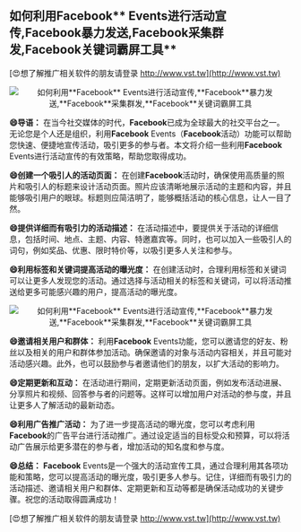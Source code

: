 ## **如何利用**Facebook** Events进行活动宣传,**Facebook**暴力发送,**Facebook**采集群发,**Facebook**关键词霸屏工具**

[😍想了解推广相关软件的朋友请登录 http://www.vst.tw](http://www.vst.tw)

 <center><img src="https://vst.tw/MP4/tuiguang/png/8.png" alt="如何利用**Facebook** Events进行活动宣传,**Facebook**暴力发送,**Facebook**采集群发,**Facebook**关键词霸屏工具"></center>

**😄导语：**
在当今社交媒体的时代，**Facebook**已成为全球最大的社交平台之一。无论您是个人还是组织，利用**Facebook** Events（**Facebook**活动）功能可以帮助您快速、便捷地宣传活动，吸引更多的参与者。本文将介绍一些利用**Facebook** Events进行活动宣传的有效策略，帮助您取得成功。

**😄创建一个吸引人的活动页面：**
在创建**Facebook**活动时，确保使用高质量的照片和吸引人的标题来设计活动页面。照片应该清晰地展示活动的主题和内容，并且能够吸引用户的眼球。标题则应简洁明了，能够概括活动的核心信息，让人一目了然。

**😄提供详细而有吸引力的活动描述：**
在活动描述中，要提供关于活动的详细信息，包括时间、地点、主题、内容、特邀嘉宾等。同时，也可以加入一些吸引人的词句，例如奖品、优惠、限时特价等，以吸引更多人关注和参与。

**😄利用标签和关键词提高活动的曝光度：**
在创建活动时，合理利用标签和关键词可以让更多人发现您的活动。通过选择与活动相关的标签和关键词，可以将活动推送给更多可能感兴趣的用户，提高活动的曝光度。

 <center><img src="https://vst.tw/MP4/tuiguang/png/6.png" alt="如何利用**Facebook** Events进行活动宣传,**Facebook**暴力发送,**Facebook**采集群发,**Facebook**关键词霸屏工具"></center>

**😄邀请相关用户和群体：**
利用**Facebook** Events功能，您可以邀请您的好友、粉丝以及相关的用户和群体参加活动。确保邀请的对象与活动内容相关，并且可能对活动感兴趣。此外，也可以鼓励参与者邀请他们的朋友，以扩大活动的影响力。

**😄定期更新和互动：**
在活动进行期间，定期更新活动页面，例如发布活动进展、分享照片和视频、回答参与者的问题等。这样可以增加用户对活动的参与度，并且让更多人了解活动的最新动态。

**😄利用广告推广活动：**
为了进一步提高活动的曝光度，您可以考虑利用**Facebook**的广告平台进行活动推广。通过设定适当的目标受众和预算，可以将活动广告展示给更多潜在的参与者，增加活动的知名度和参与度。

**😄总结：**
**Facebook** Events是一个强大的活动宣传工具，通过合理利用其各项功能和策略，您可以提高活动的曝光度，吸引更多人参与。记住，详细而有吸引力的活动描述、邀请相关用户和群体、定期更新和互动等都是确保活动成功的关键步骤。祝您的活动取得圆满成功！

[😍想了解推广相关软件的朋友请登录 http://www.vst.tw](http://www.vst.tw)




